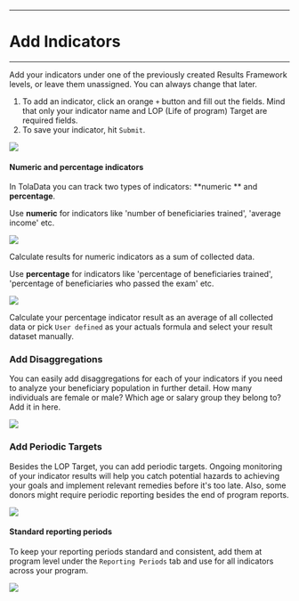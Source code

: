 ****
# Add Indicators
---

Add your indicators under one of the previously created Results Framework levels, or leave them unassigned. You can always change that later.

1. To add an indicator, click an orange `+` button and fill out the fields. Mind that only your indicator name and LOP (Life of program) Target are required fields.
2. To save your indicator, hit `Submit`.

![](/assets_en/add_indicator.gif)

#### Numeric and percentage indicators

In TolaData you can track two types of indicators: **numeric ** and **percentage**.

Use **numeric** for indicators like 'number of beneficiaries trained', 'average income' etc.

![](/assets_en/numeric.PNG)

Calculate results for numeric indicators as a sum of collected data.

Use **percentage** for indicators like 'percentage of beneficiaries trained', 'percentage of beneficiaries who passed the exam' etc.

![](/assets_en/percentage.PNG)

Calculate your percentage indicator result as an average of all collected data or pick `User defined` as your actuals formula and select your result dataset manually.

### Add Disaggregations
You can easily add disaggregations for each of your indicators if you need to analyze your beneficiary population in further detail. How many individuals are female or male? Which age or salary group they belong to? Add it in here.

![](/assets_en/disaggregations.PNG)

### Add Periodic Targets
Besides the LOP Target, you can add periodic targets. Ongoing monitoring of your indicator results will help you catch potential hazards to achieving your goals and implement relevant remedies before it's too late. Also, some donors might require periodic reporting besides the end of program reports.

![](/assets_en/periodic_targets.PNG)

#### Standard reporting periods

To keep your reporting periods standard and consistent, add them at program level under the `Reporting Periods` tab and use for all indicators across your program.

![](/assets_en/reporting_periods.PNG)